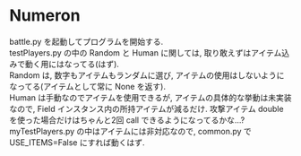 # Numeron

battle.py を起動してプログラムを開始する.  
testPlayers.py の中の Random と Human に関しては, 取り敢えずはアイテム込みで動く用にはなってる(はず).  
Random は, 数字もアイテムもランダムに選び, アイテムの使用はしないようになってる(アイテムとして常に None を返す).  
Human は手動なのでアイテムを使用できるが, アイテムの具体的な挙動は未実装なので, Field インスタンス内の所持アイテムが減るだけ. 攻撃アイテム double を使った場合だけはちゃんと2回 call できるようになってるかな...?  
myTestPlayers.py の中はアイテムには非対応なので, common.py で USE_ITEMS=False にすれば動くはず.
